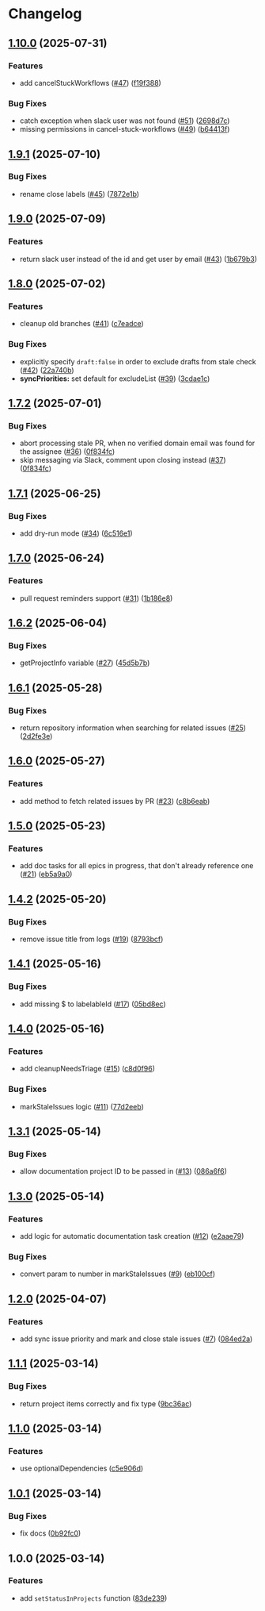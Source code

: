 # Changelog

## [1.10.0](https://github.com/shopware/gh-project-automation/compare/v1.9.1...v1.10.0) (2025-07-31)


### Features

* add cancelStuckWorkflows ([#47](https://github.com/shopware/gh-project-automation/issues/47)) ([f19f388](https://github.com/shopware/gh-project-automation/commit/f19f388fbccaac438814cec255d2672b269aecfc))


### Bug Fixes

* catch exception when slack user was not found ([#51](https://github.com/shopware/gh-project-automation/issues/51)) ([2698d7c](https://github.com/shopware/gh-project-automation/commit/2698d7c47ef50a937619291dbb86b774a0a80ddb))
* missing permissions in cancel-stuck-workflows ([#49](https://github.com/shopware/gh-project-automation/issues/49)) ([b64413f](https://github.com/shopware/gh-project-automation/commit/b64413faf65e6a601d8895f0cdd7259f72cd6861))

## [1.9.1](https://github.com/shopware/gh-project-automation/compare/v1.9.0...v1.9.1) (2025-07-10)


### Bug Fixes

* rename close labels ([#45](https://github.com/shopware/gh-project-automation/issues/45)) ([7872e1b](https://github.com/shopware/gh-project-automation/commit/7872e1bfc83694f5472e8c7edbbd719917558de1))

## [1.9.0](https://github.com/shopware/gh-project-automation/compare/v1.8.0...v1.9.0) (2025-07-09)


### Features

* return slack user instead of the id and get user by email ([#43](https://github.com/shopware/gh-project-automation/issues/43)) ([1b679b3](https://github.com/shopware/gh-project-automation/commit/1b679b396eb76e6cf4c4a11a9810a4c5c325f772))

## [1.8.0](https://github.com/shopware/gh-project-automation/compare/v1.7.2...v1.8.0) (2025-07-02)


### Features

* cleanup old branches ([#41](https://github.com/shopware/gh-project-automation/issues/41)) ([c7eadce](https://github.com/shopware/gh-project-automation/commit/c7eadce6d31095800c8c8070ea02f17dbc76aa77))


### Bug Fixes

* explicitly specify `draft:false` in order to exclude drafts from stale check ([#42](https://github.com/shopware/gh-project-automation/issues/42)) ([22a740b](https://github.com/shopware/gh-project-automation/commit/22a740b5ce8de5208c990c0123e337c0f205fb6c))
* **syncPriorities:** set default for excludeList ([#39](https://github.com/shopware/gh-project-automation/issues/39)) ([3cdae1c](https://github.com/shopware/gh-project-automation/commit/3cdae1cdf6aeb32608d3d37e5f14d888f14b48b8))

## [1.7.2](https://github.com/shopware/gh-project-automation/compare/v1.7.1...v1.7.2) (2025-07-01)


### Bug Fixes

* abort processing stale PR, when no verified domain email was found for the assignee ([#36](https://github.com/shopware/gh-project-automation/issues/36)) ([0f834fc](https://github.com/shopware/gh-project-automation/commit/0f834fc99d764fcf9e3cf1f02a0a65944403c001))
* skip messaging via Slack, comment upon closing instead ([#37](https://github.com/shopware/gh-project-automation/issues/37)) ([0f834fc](https://github.com/shopware/gh-project-automation/commit/0f834fc99d764fcf9e3cf1f02a0a65944403c001))

## [1.7.1](https://github.com/shopware/gh-project-automation/compare/v1.7.0...v1.7.1) (2025-06-25)


### Bug Fixes

* add dry-run mode ([#34](https://github.com/shopware/gh-project-automation/issues/34)) ([6c516e1](https://github.com/shopware/gh-project-automation/commit/6c516e1fe5f4b8fc09b6b26998d0202bfdc0f812))

## [1.7.0](https://github.com/shopware/gh-project-automation/compare/v1.6.2...v1.7.0) (2025-06-24)


### Features

* pull request reminders support ([#31](https://github.com/shopware/gh-project-automation/issues/31)) ([1b186e8](https://github.com/shopware/gh-project-automation/commit/1b186e86881de70ebed6d806aba60f60a260fdcf))

## [1.6.2](https://github.com/shopware/gh-project-automation/compare/v1.6.1...v1.6.2) (2025-06-04)


### Bug Fixes

* getProjectInfo variable ([#27](https://github.com/shopware/gh-project-automation/issues/27)) ([45d5b7b](https://github.com/shopware/gh-project-automation/commit/45d5b7be462fdf9715e9911c41ca29e581f1c21b))

## [1.6.1](https://github.com/shopware/gh-project-automation/compare/v1.6.0...v1.6.1) (2025-05-28)


### Bug Fixes

* return repository information when searching for related issues ([#25](https://github.com/shopware/gh-project-automation/issues/25)) ([2d2fe3e](https://github.com/shopware/gh-project-automation/commit/2d2fe3e19425e008bbad21804d8d9523fe6af60b))

## [1.6.0](https://github.com/shopware/gh-project-automation/compare/v1.5.0...v1.6.0) (2025-05-27)


### Features

* add method to fetch related issues by PR ([#23](https://github.com/shopware/gh-project-automation/issues/23)) ([c8b6eab](https://github.com/shopware/gh-project-automation/commit/c8b6eabe1bb8965047ac2700c64f554e58a41178))

## [1.5.0](https://github.com/shopware/gh-project-automation/compare/v1.4.2...v1.5.0) (2025-05-23)


### Features

* add doc tasks for all epics in progress, that don't already reference one ([#21](https://github.com/shopware/gh-project-automation/issues/21)) ([eb5a9a0](https://github.com/shopware/gh-project-automation/commit/eb5a9a0ba4158a4730e1b0d5433a3e17f9ccfbaa))

## [1.4.2](https://github.com/shopware/gh-project-automation/compare/v1.4.1...v1.4.2) (2025-05-20)


### Bug Fixes

* remove issue title from logs ([#19](https://github.com/shopware/gh-project-automation/issues/19)) ([8793bcf](https://github.com/shopware/gh-project-automation/commit/8793bcfd76f5733e9b50ca8c49774aa2c876a9ce))

## [1.4.1](https://github.com/shopware/gh-project-automation/compare/v1.4.0...v1.4.1) (2025-05-16)


### Bug Fixes

* add missing $ to labelableId ([#17](https://github.com/shopware/gh-project-automation/issues/17)) ([05bd8ec](https://github.com/shopware/gh-project-automation/commit/05bd8ecb6a2015b92f70e6e019c91dd9b3d0fe31))

## [1.4.0](https://github.com/shopware/gh-project-automation/compare/v1.3.1...v1.4.0) (2025-05-16)


### Features

* add cleanupNeedsTriage ([#15](https://github.com/shopware/gh-project-automation/issues/15)) ([c8d0f96](https://github.com/shopware/gh-project-automation/commit/c8d0f963e8f50144046983a1db334992d90b027b))


### Bug Fixes

* markStaleIssues logic ([#11](https://github.com/shopware/gh-project-automation/issues/11)) ([77d2eeb](https://github.com/shopware/gh-project-automation/commit/77d2eeb39f1027422acb871a8a09a312c12b98e6))

## [1.3.1](https://github.com/shopware/gh-project-automation/compare/v1.3.0...v1.3.1) (2025-05-14)


### Bug Fixes

* allow documentation project ID to be passed in ([#13](https://github.com/shopware/gh-project-automation/issues/13)) ([086a6f6](https://github.com/shopware/gh-project-automation/commit/086a6f6a80a7b2566fad4e281157a727ce239479))

## [1.3.0](https://github.com/shopware/gh-project-automation/compare/v1.2.0...v1.3.0) (2025-05-14)


### Features

* add logic for automatic documentation task creation ([#12](https://github.com/shopware/gh-project-automation/issues/12)) ([e2aae79](https://github.com/shopware/gh-project-automation/commit/e2aae79bd0d5ef597b5f5218905f1a632846d4ce))


### Bug Fixes

* convert param to number in markStaleIssues ([#9](https://github.com/shopware/gh-project-automation/issues/9)) ([eb100cf](https://github.com/shopware/gh-project-automation/commit/eb100cfc1f72d0064183348379b77e756d8e962e))

## [1.2.0](https://github.com/shopware/gh-project-automation/compare/v1.1.1...v1.2.0) (2025-04-07)


### Features

* add sync issue priority and mark and close stale issues ([#7](https://github.com/shopware/gh-project-automation/issues/7)) ([084ed2a](https://github.com/shopware/gh-project-automation/commit/084ed2ad97d83bcb61e1f2973ca50b45541234ac))

## [1.1.1](https://github.com/shopware/gh-project-automation/compare/v1.1.0...v1.1.1) (2025-03-14)


### Bug Fixes

* return project items correctly and fix type ([9bc36ac](https://github.com/shopware/gh-project-automation/commit/9bc36ac8f551aa7e109aae6e73e0cea68c2512f4))

## [1.1.0](https://github.com/shopware/gh-project-automation/compare/v1.0.1...v1.1.0) (2025-03-14)


### Features

* use optionalDependencies ([c5e906d](https://github.com/shopware/gh-project-automation/commit/c5e906d66bb75ddc1a0401e68a0496871dabb964))

## [1.0.1](https://github.com/shopware/gh-project-automation/compare/v1.0.0...v1.0.1) (2025-03-14)


### Bug Fixes

* fix docs ([0b92fc0](https://github.com/shopware/gh-project-automation/commit/0b92fc0af9f9c7cc0f4aa235ed9833d312ef6ec7))

## 1.0.0 (2025-03-14)


### Features

* add `setStatusInProjects` function ([83de239](https://github.com/shopware/gh-project-automation/commit/83de2393fa48aae922f04349ded198804235f12b))
